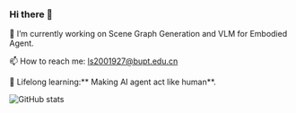 ### Hi there 👋
🔭 I’m currently working on Scene Graph Generation and VLM for Embodied Agent.  

📫 How to reach me: ls2001927@bupt.edu.cn

💬 Lifelong learning:** Making AI agent act like human**.

![GitHub stats](https://github-readme-stats.vercel.app/api?username=choiszt)
<!--
**choiszt/choiszt** is a ✨ _special_ ✨ repository because its `README.md` (this file) appears on your GitHub profile.

Here are some ideas to get you started:

- 🔭 I’m currently working on ...
- 🌱 I’m currently learning ...
- 👯 I’m looking to collaborate on ...
- 🤔 I’m looking for help with ...
- 💬 Ask me about ...
- 📫 How to reach me: ...
- 😄 Pronouns: ...
- ⚡ Fun fact: ...
-->
